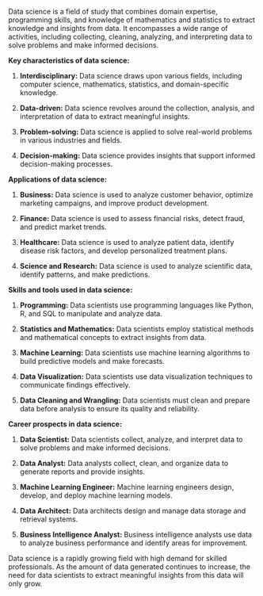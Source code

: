 Data science is a field of study that combines domain expertise, programming skills, and knowledge of mathematics and statistics to extract knowledge and insights from data. It encompasses a wide range of activities, including collecting, cleaning, analyzing, and interpreting data to solve problems and make informed decisions.

**Key characteristics of data science:**

1. **Interdisciplinary:** Data science draws upon various fields, including computer science, mathematics, statistics, and domain-specific knowledge.

2. **Data-driven:** Data science revolves around the collection, analysis, and interpretation of data to extract meaningful insights.

3. **Problem-solving:** Data science is applied to solve real-world problems in various industries and fields.

4. **Decision-making:** Data science provides insights that support informed decision-making processes.

**Applications of data science:**

1. **Business:** Data science is used to analyze customer behavior, optimize marketing campaigns, and improve product development.

2. **Finance:** Data science is used to assess financial risks, detect fraud, and predict market trends.

3. **Healthcare:** Data science is used to analyze patient data, identify disease risk factors, and develop personalized treatment plans.

4. **Science and Research:** Data science is used to analyze scientific data, identify patterns, and make predictions.

**Skills and tools used in data science:**

1. **Programming:** Data scientists use programming languages like Python, R, and SQL to manipulate and analyze data.

2. **Statistics and Mathematics:** Data scientists employ statistical methods and mathematical concepts to extract insights from data.

3. **Machine Learning:** Data scientists use machine learning algorithms to build predictive models and make forecasts.

4. **Data Visualization:** Data scientists use data visualization techniques to communicate findings effectively.

5. **Data Cleaning and Wrangling:** Data scientists must clean and prepare data before analysis to ensure its quality and reliability.

**Career prospects in data science:**

1. **Data Scientist:** Data scientists collect, analyze, and interpret data to solve problems and make informed decisions.

2. **Data Analyst:** Data analysts collect, clean, and organize data to generate reports and provide insights.

3. **Machine Learning Engineer:** Machine learning engineers design, develop, and deploy machine learning models.

4. **Data Architect:** Data architects design and manage data storage and retrieval systems.

5. **Business Intelligence Analyst:** Business intelligence analysts use data to analyze business performance and identify areas for improvement.

Data science is a rapidly growing field with high demand for skilled professionals. As the amount of data generated continues to increase, the need for data scientists to extract meaningful insights from this data will only grow.
